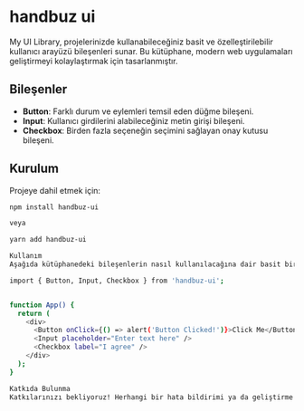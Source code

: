 # handbuz ui

My UI Library, projelerinizde kullanabileceğiniz basit ve özelleştirilebilir kullanıcı arayüzü bileşenleri sunar. Bu kütüphane, modern web uygulamaları geliştirmeyi kolaylaştırmak için tasarlanmıştır.

## Bileşenler

- **Button**: Farklı durum ve eylemleri temsil eden düğme bileşeni.
- **Input**: Kullanıcı girdilerini alabileceğiniz metin girişi bileşeni.
- **Checkbox**: Birden fazla seçeneğin seçimini sağlayan onay kutusu bileşeni.

## Kurulum

Projeye dahil etmek için:

```bash
npm install handbuz-ui

veya

yarn add handbuz-ui

Kullanım
Aşağıda kütüphanedeki bileşenlerin nasıl kullanılacağına dair basit bir örnek yer almaktadır:

import { Button, Input, Checkbox } from 'handbuz-ui';


function App() {
  return (
    <div>
      <Button onClick={() => alert('Button Clicked!')}>Click Me</Button>
      <Input placeholder="Enter text here" />
      <Checkbox label="I agree" />
    </div>
  );
}

Katkıda Bulunma
Katkılarınızı bekliyoruz! Herhangi bir hata bildirimi ya da geliştirme önerisi için lütfen bir issue açın veya doğrudan bir pull request gönderin.
